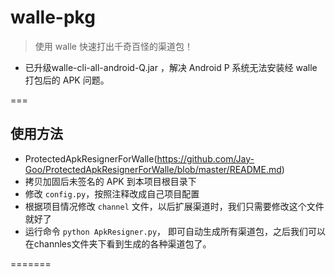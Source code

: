 # walle-pkg

> 使用 walle 快速打出千奇百怪的渠道包！

- 已升级walle-cli-all-android-Q.jar ，解决 Android P 系统无法安装经 walle 打包后的 APK 问题。

===


## 使用方法

- ProtectedApkResignerForWalle(https://github.com/Jay-Goo/ProtectedApkResignerForWalle/blob/master/README.md)
- 拷贝加固后未签名的 APK 到本项目根目录下
- 修改 `config.py`，按照注释改成自己项目配置
- 根据项目情况修改 `channel` 文件，以后扩展渠道时，我们只需要修改这个文件就好了
- 运行命令 `python ApkResigner.py`， 即可自动生成所有渠道包，之后我们可以在channles文件夹下看到生成的各种渠道包了。 

=======
